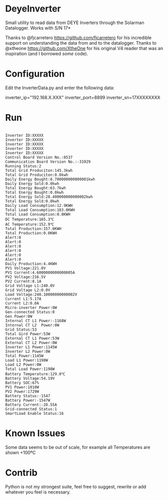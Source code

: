 # DeyeInverter
Small utility to read data from DEYE Inverters through the Solarman Datalogger. Works with S/N 17*

Thanks to @fjcarretero https://github.com/fjcarretero for his incredible support on understanding the data from and to the datalogger.
Thanks to @xtheone https://github.com/XtheOne for his original V4 reader that was an inspiration (and I borrowed *some* code).

# Configuration

Edit the InverterData.py and enter the following data:

inverter_ip="192.168.X.XXX"
inverter_port=8899
inverter_sn=17XXXXXXXX

# Run

```python3 InverterData.py

Inverter ID:XXXXX
Inverter ID:XXXXX
Inverter ID:XXXXX
Inverter ID:XXXXX
Inverter ID:XXXXX
Control Board Version No.:8537
Communication Board Version No.:-31929
Running Status:2
Total Grid Produciton:145.3kwh
Total Grid Produciton:0.0kwh
Daily Energy Bought:8.700000000000001kwh
Daily Energy Sold:0.0kwh
Total Energy Bought:63.7kwh
Total Energy Bought:0.0kwh
Total Energy Sold:28.400000000000002kwh
Total Energy Sold:0.0kwh
Daily Load Consumption:12.9KWH
Total Load Consumption:183.0KWH
Total Load Consumption:0.0KWH
DC Temperature:165.3℃
AC Temperature:152.9℃
Total Production:157.0KWH
Total Production:0.0KWH
Alert:0
Alert:0
Alert:0
Alert:0
Alert:0
Alert:0
Daily Production:4.4KWH
PV1 Voltage:221.0V
PV1 Current:4.6000000000000005A
PV2 Voltage:216.5V
PV2 Current:8.1A
Grid Voltage L1:240.0V
Grid Voltage L2:0.0V
Load Voltage:248.10000000000002V
Current L1:5.17A
Current L2:0.0A
Micro-inverter Power:0W
Gen-connected Status:0
Gen Power:0W
Internal CT L1 Power:-1168W
Internal CT L2  Power:0W
Grid Status:53
Total Gird Power:53W
External CT L1 Power:53W
External CT L2 Power:0W
Inverter L1 Power:1145W
Inverter L2 Power:0W
Total Power:1145W
Load L1 Power:1198W
Load L2 Power:0W
Total Load Power:1198W
Battery Temperature:129.0℃
Battery Voltage:54.19V
Battery SOC:67%
PV1 Power:1018W
PV2 Power:1729W
Battery Status:-1547
Battery Power:-1547W
Battery Current:-28.55A
Grid-connected Status:1
SmartLoad Enable Status:16
```

# Known Issues

Some data seems to be out of scale, for example all Temperatures are shown +100ºC

# Contrib

Python is not my strongest suite, feel free to suggest, rewrite or add whatever you feel is necessary.


